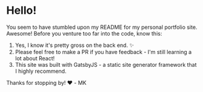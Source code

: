 # Hello!

You seem to have stumbled upon my README for my personal portfolio site. Awesome! Before you venture too far into the code, know this:
1. Yes, I know it's pretty gross on the back end. ✨
2. Please feel free to make a PR if you have feedback - I'm still learning a lot about React! 
3. This site was built with GatsbyJS - a static site generator framework that I highly recommend.

Thanks for stopping by! 
❤️ - MK
